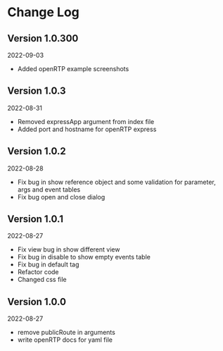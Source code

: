Change Log
==========

## Version 1.0.300

2022-09-03

 * Added openRTP example screenshots

## Version 1.0.3

2022-08-31

 * Removed expressApp argument from index file 
 * Added port and hostname for openRTP express

## Version 1.0.2

2022-08-28

* Fix bug in show reference object and some validation for parameter, args and event tables
* Fix bug open and close dialog

## Version 1.0.1

2022-08-27

* Fix view bug in show different view
* Fix bug in disable to show empty events table
* Fix bug in default tag
* Refactor code
* Changed css file

## Version 1.0.0

2022-08-27

 * remove publicRoute in arguments
 * write openRTP docs for yaml file